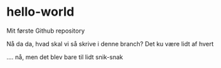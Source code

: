 # hello-world
Mit første Github repository

Nå da da, hvad skal vi så skrive i denne branch?
Det ku være lidt af hvert

.... nå, men det blev bare til lidt snik-snak
